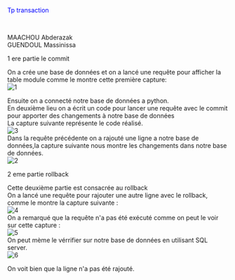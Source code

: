 
<p style="color: blue;"> Tp transaction</p> <br>

MAACHOU Abderazak <br>
GUENDOUL Massinissa <br>

 1 ere partie le commit <br>

On a crée une base de données et on a lancé une requête pour afficher la table module comme le montre cette première capture:<br>
![1](https://user-images.githubusercontent.com/75087496/100525626-95b4c280-31c2-11eb-9282-1d6063ab289a.PNG) <br>

Ensuite on a connecté notre base de données a python. <br>
En deuxième lieu on a écrit un code pour lancer une requête avec le commit pour apporter des changements à notre base de données <br>
La capture suivante représente le code réalisé.<br>
![3](https://user-images.githubusercontent.com/75087496/100525959-b716ae00-31c4-11eb-9b1a-c1107a73aaa9.PNG) <br>
Dans la requête précédente on a rajouté une ligne a notre base de données,la capture suivante nous montre les changements dans notre base de données. <br>
![2](https://user-images.githubusercontent.com/75087496/100526001-53d94b80-31c5-11eb-91f6-6779f9e733fc.PNG)<br>


2 eme partie rollback <br>

Cette deuxième partie est consacrée au rollback <br>
On a lancé une requête pour rajouter une autre ligne avec le rollback, comme le montre la capture suivante : <br>
![4](https://user-images.githubusercontent.com/75087496/100526415-0a8afb00-31c9-11eb-9bfd-75092fc0616f.PNG) <br>
On a remarqué que la requête n'a pas été exécuté comme on peut le voir sur cette capture : <br>
![5](https://user-images.githubusercontent.com/75087496/100526417-0e1e8200-31c9-11eb-9141-a245afdf3b99.PNG) <br>
On peut mème le vérrifier sur notre base de données en utilisant SQL server. <br>
![6](https://user-images.githubusercontent.com/75087496/100526526-ebd93400-31c9-11eb-9155-90ecb465a4a8.PNG) <br>

On voit bien que la ligne n'a pas été rajouté.

